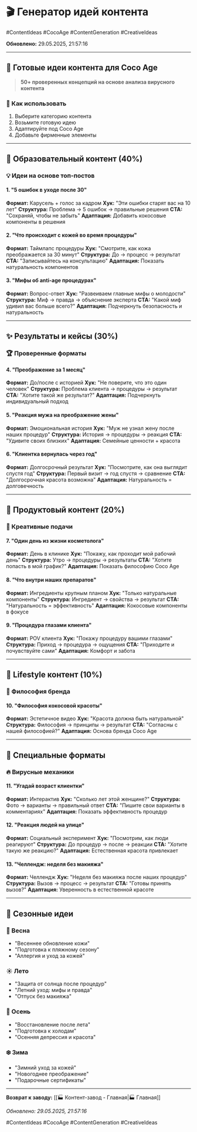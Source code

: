 # 🎬 Генератор идей контента

#ContentIdeas #CocoAge #ContentGeneration #CreativeIdeas

**Обновлено:** 29.05.2025, 21:57:16

---

## 🚀 Готовые идеи контента для Coco Age

> **50+ проверенных концепций на основе анализа вирусного контента**

### 🎯 Как использовать
1. Выберите категорию контента
2. Возьмите готовую идею
3. Адаптируйте под Coco Age
4. Добавьте фирменные элементы

---

## 🌟 Образовательный контент (40%)

### 💡 Идеи на основе топ-постов

#### 1. "5 ошибок в уходе после 30"
**Формат:** Карусель + голос за кадром
**Хук:** "Эти ошибки старят вас на 10 лет"
**Структура:** Проблема → 5 ошибок → правильные решения
**CTA:** "Сохраняй, чтобы не забыть"
**Адаптация:** Добавить кокосовые компоненты в решения

#### 2. "Что происходит с кожей во время процедуры"
**Формат:** Таймлапс процедуры
**Хук:** "Смотрите, как кожа преображается за 30 минут"
**Структура:** До → процесс → результат
**CTA:** "Записывайтесь на консультацию"
**Адаптация:** Показать натуральность компонентов

#### 3. "Мифы об anti-age процедурах"
**Формат:** Вопрос-ответ
**Хук:** "Развеиваем главные мифы о молодости"
**Структура:** Миф → правда → объяснение эксперта
**CTA:** "Какой миф удивил вас больше всего?"
**Адаптация:** Подчеркнуть безопасность и натуральность

---

## ✨ Результаты и кейсы (30%)

### 🏆 Проверенные форматы

#### 4. "Преображение за 1 месяц"
**Формат:** До/после с историей
**Хук:** "Не поверите, что это один человек"
**Структура:** Проблема клиента → процедуры → результат
**CTA:** "Хотите такой же результат?"
**Адаптация:** Подчеркнуть индивидуальный подход

#### 5. "Реакция мужа на преображение жены"
**Формат:** Эмоциональная история
**Хук:** "Муж не узнал жену после наших процедур"
**Структура:** История → процедуры → реакция
**CTA:** "Удивите своих близких"
**Адаптация:** Семейные ценности + красота

#### 6. "Клиентка вернулась через год"
**Формат:** Долгосрочный результат
**Хук:** "Посмотрите, как она выглядит спустя год"
**Структура:** Первый визит → год спустя → сравнение
**CTA:** "Долгосрочная красота возможна"
**Адаптация:** Натуральность = долговечность

---

## 🥥 Продуктовый контент (20%)

### 🎨 Креативные подачи

#### 7. "Один день из жизни косметолога"
**Формат:** День в клинике
**Хук:** "Покажу, как проходит мой рабочий день"
**Структура:** Утро → процедуры → результаты
**CTA:** "Хотите попасть в мой график?"
**Адаптация:** Показать философию Coco Age

#### 8. "Что внутри наших препаратов"
**Формат:** Ингредиенты крупным планом
**Хук:** "Только натуральные компоненты"
**Структура:** Ингредиент → свойства → результат
**CTA:** "Натуральность = эффективность"
**Адаптация:** Кокосовые компоненты в фокусе

#### 9. "Процедура глазами клиента"
**Формат:** POV клиента
**Хук:** "Покажу процедуру вашими глазами"
**Структура:** Приход → процедура → ощущения
**CTA:** "Приходите и почувствуйте сами"
**Адаптация:** Комфорт и забота

---

## 💎 Lifestyle контент (10%)

### 🌸 Философия бренда

#### 10. "Философия кокосовой красоты"
**Формат:** Эстетичное видео
**Хук:** "Красота должна быть натуральной"
**Структура:** Философия → принципы → результат
**CTA:** "Согласны с нашей философией?"
**Адаптация:** Основа бренда Coco Age

---

## 🎯 Специальные форматы

### 🔥 Вирусные механики

#### 11. "Угадай возраст клиентки"
**Формат:** Интерактив
**Хук:** "Сколько лет этой женщине?"
**Структура:** Фото → варианты → правильный ответ
**CTA:** "Пишите свои варианты в комментариях"
**Адаптация:** Показать эффективность процедур

#### 12. "Реакция людей на улице"
**Формат:** Социальный эксперимент
**Хук:** "Посмотрим, как люди реагируют"
**Структура:** До процедур → после → реакции
**CTA:** "Хотите такую же реакцию?"
**Адаптация:** Естественная красота привлекает

#### 13. "Челлендж: неделя без макияжа"
**Формат:** Челлендж
**Хук:** "Неделя без макияжа после наших процедур"
**Структура:** Вызов → процесс → результат
**CTA:** "Готовы принять вызов?"
**Адаптация:** Уверенность в естественной красоте

---

## 📅 Сезонные идеи

### 🌸 Весна
- "Весеннее обновление кожи"
- "Подготовка к пляжному сезону"
- "Аллергия и уход за кожей"

### ☀️ Лето
- "Защита от солнца после процедур"
- "Летний уход: мифы и правда"
- "Отпуск без макияжа"

### 🍂 Осень
- "Восстановление после лета"
- "Подготовка к холодам"
- "Осенняя депрессия и красота"

### ❄️ Зима
- "Зимний уход за кожей"
- "Новогоднее преображение"
- "Подарочные сертификаты"

---

**Возврат к заводу:** [[🏭 Контент-завод - Главная|🏭 Главная]]

*Обновлено: 29.05.2025, 21:57:16*

#ContentIdeas #CocoAge #ContentGeneration #CreativeIdeas